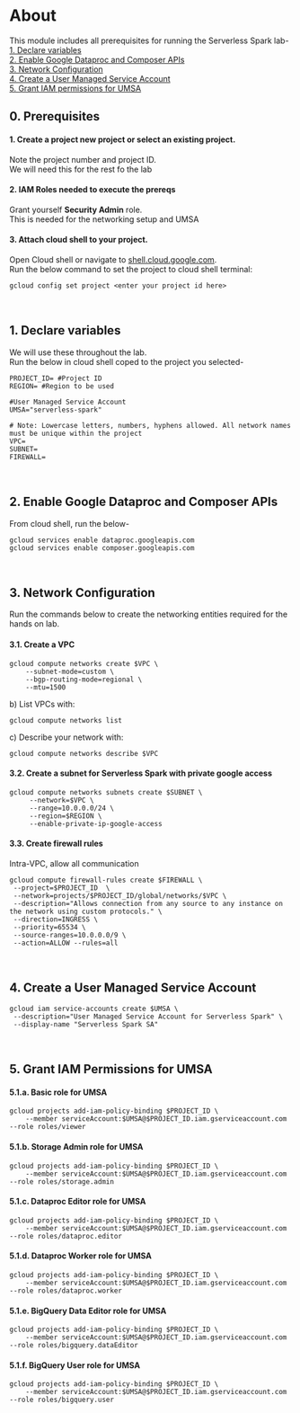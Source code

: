 # About

This module includes all prerequisites for running the Serverless Spark lab-<br>
[1. Declare variables](01-gcp-prerequisites.md#1-declare-variables)<br>
[2. Enable Google Dataproc and Composer APIs](01-gcp-prerequisites.md#2-enable-google-dataproc-and-composer-apis)<br>
[3. Network Configuration](01-gcp-prerequisites.md#3-network-configuration)<br>
[4. Create a User Managed Service Account](01-gcp-prerequisites.md#4-create-a-user-managed-service-account)<br>
[5. Grant IAM permissions for UMSA](01-gcp-prerequisites.md#5-grant-iam-permissions-for-umsa)<br>

## 0. Prerequisites

#### 1. Create a project new project or select an existing project.
Note the project number and project ID. <br>
We will need this for the rest fo the lab

#### 2. IAM Roles needed to execute the prereqs
Grant yourself **Security Admin** role. <br>
This is needed for the networking setup and UMSA

#### 3. Attach cloud shell to your project.
Open Cloud shell or navigate to [shell.cloud.google.com](https://shell.cloud.google.com). <br>
Run the below command to set the project to cloud shell terminal:

```
gcloud config set project <enter your project id here>

```

<br>

## 1. Declare variables

We will use these throughout the lab. <br>
Run the below in cloud shell coped to the project you selected-

```
PROJECT_ID= #Project ID
REGION= #Region to be used

#User Managed Service Account
UMSA="serverless-spark"

# Note: Lowercase letters, numbers, hyphens allowed. All network names must be unique within the project
VPC=
SUBNET=
FIREWALL=

```

<br>

## 2. Enable Google Dataproc and Composer APIs

From cloud shell, run the below-
```
gcloud services enable dataproc.googleapis.com
gcloud services enable composer.googleapis.com
```

<br>

## 3. Network Configuration

Run the commands below to create the networking entities required for the hands on lab.

#### 3.1. Create a VPC
```
gcloud compute networks create $VPC \
    --subnet-mode=custom \
    --bgp-routing-mode=regional \
    --mtu=1500
```

b) List VPCs with:
```
gcloud compute networks list
```

c) Describe your network with:
```
gcloud compute networks describe $VPC
```

#### 3.2. Create a subnet for Serverless Spark with private google access

```
gcloud compute networks subnets create $SUBNET \
     --network=$VPC \
     --range=10.0.0.0/24 \
     --region=$REGION \
     --enable-private-ip-google-access
```

#### 3.3. Create firewall rules
Intra-VPC, allow all communication

```
gcloud compute firewall-rules create $FIREWALL \
 --project=$PROJECT_ID  \
 --network=projects/$PROJECT_ID/global/networks/$VPC \
 --description="Allows connection from any source to any instance on the network using custom protocols." \
 --direction=INGRESS \
 --priority=65534 \
 --source-ranges=10.0.0.0/9 \
 --action=ALLOW --rules=all
```

<br>

## 4. Create a User Managed Service Account

```
gcloud iam service-accounts create $UMSA \
 --description="User Managed Service Account for Serverless Spark" \
 --display-name "Serverless Spark SA"

```

<br>

## 5. Grant IAM Permissions for UMSA

#### 5.1.a. Basic role for UMSA

```
gcloud projects add-iam-policy-binding $PROJECT_ID \
    --member serviceAccount:$UMSA@$PROJECT_ID.iam.gserviceaccount.com --role roles/viewer

```

#### 5.1.b. Storage Admin role for UMSA

```
gcloud projects add-iam-policy-binding $PROJECT_ID \
    --member serviceAccount:$UMSA@$PROJECT_ID.iam.gserviceaccount.com --role roles/storage.admin

```

#### 5.1.c. Dataproc Editor role for UMSA

```
gcloud projects add-iam-policy-binding $PROJECT_ID \
    --member serviceAccount:$UMSA@$PROJECT_ID.iam.gserviceaccount.com --role roles/dataproc.editor

```

#### 5.1.d. Dataproc Worker role for UMSA

```
gcloud projects add-iam-policy-binding $PROJECT_ID \
    --member serviceAccount:$UMSA@$PROJECT_ID.iam.gserviceaccount.com --role roles/dataproc.worker

```

#### 5.1.e. BigQuery Data Editor role for UMSA

```
gcloud projects add-iam-policy-binding $PROJECT_ID \
    --member serviceAccount:$UMSA@$PROJECT_ID.iam.gserviceaccount.com --role roles/bigquery.dataEditor

```

#### 5.1.f. BigQuery User role for UMSA

```
gcloud projects add-iam-policy-binding $PROJECT_ID \
    --member serviceAccount:$UMSA@$PROJECT_ID.iam.gserviceaccount.com --role roles/bigquery.user

```
